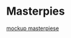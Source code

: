 # Masterpies
[mockup masterpiese](https://miro.com/app/board/uXjVP3aRLIs=/?share_link_id=511148537943)
